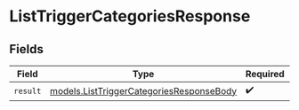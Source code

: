 # ListTriggerCategoriesResponse


## Fields

| Field                                                                                      | Type                                                                                       | Required                                                                                   | Description                                                                                |
| ------------------------------------------------------------------------------------------ | ------------------------------------------------------------------------------------------ | ------------------------------------------------------------------------------------------ | ------------------------------------------------------------------------------------------ |
| `result`                                                                                   | [models.ListTriggerCategoriesResponseBody](../models/listtriggercategoriesresponsebody.md) | :heavy_check_mark:                                                                         | N/A                                                                                        |